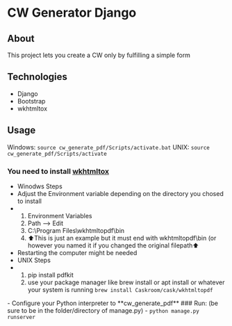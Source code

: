 # CW Generator Django

##  About
This project lets you create a CW only by fulfilling a simple form


##  Technologies
- Django
- Bootstrap
- wkhtmltox

##  Usage
Windows: <code>source cw_generate_pdf/Scripts/activate.bat</code>
UNIX: <code>source cw_generate_pdf/Scripts/activate</code>

### You need to install [**wkhtmltox**](https://wkhtmltopdf.org/downloads.html)
<ul>
  <li>Winodws Steps</li>
  <li>Adjust the Environment variable depending on the directory you chosed to install</li>
  <li>
    <ol>
      <li>Environment Variables</li>
      <li>Path --> Edit</li>
      <li>C:\Program Files\wkhtmltopdf\bin</li>
      <li>⬆️This is just an example but it must end with wkhtmltopdf\bin (or however you named it if you changed the original filepath⬆️</li>
    </ol>
  </li>
  <li>Restarting the computer might be needed</li>
    <li>UNIX Steps</li>
  <li>
    <ol>
      <li>pip install pdfkit</li>
      <li>use your package manager like brew install or apt install or whatever your system is running <code>brew install Caskroom/cask/wkhtmltopdf</code></li>
    </ol>
  </li>
</ul>
- Configure your Python interpreter to **cw_generate_pdf**
### Run: (be sure to be in the folder/directory of manage.py) 
- <code>python manage.py runserver</code>

